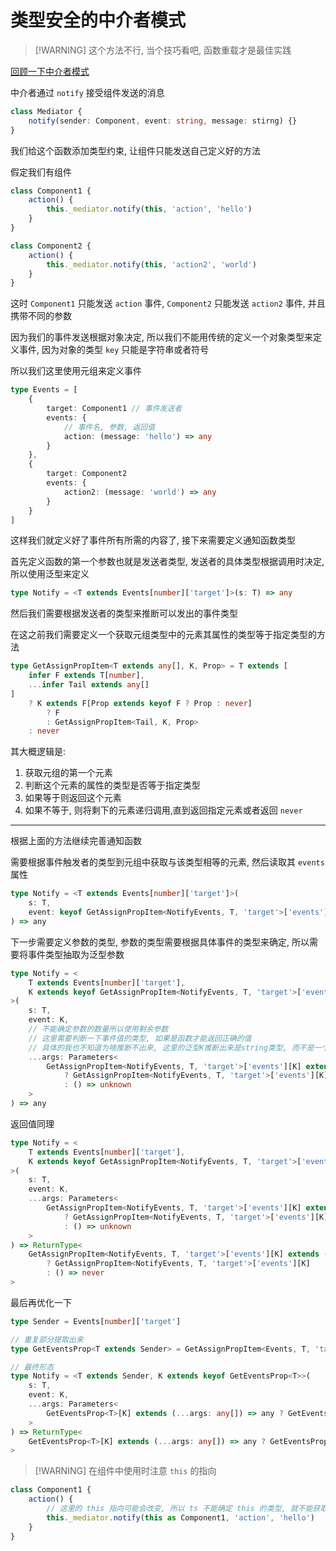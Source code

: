 # 类型安全的中介者模式

> [!WARNING] 这个方法不行, 当个技巧看吧, 函数重载才是最佳实践

[回顾一下中介者模式](../../design-pattern/pattern/mediator/mediator.md)

中介者通过 `notify` 接受组件发送的消息

```ts
class Mediator {
	notify(sender: Component, event: string, message: stirng) {}
}
```

我们给这个函数添加类型约束, 让组件只能发送自己定义好的方法

假定我们有组件

```ts
class Component1 {
	action() {
		this._mediator.notify(this, 'action', 'hello')
	}
}

class Component2 {
	action() {
		this._mediator.notify(this, 'action2', 'world')
	}
}
```

这时 `Component1` 只能发送 `action` 事件, `Component2` 只能发送 `action2` 事件, 并且携带不同的参数

因为我们的事件发送根据对象决定, 所以我们不能用传统的定义一个对象类型来定义事件, 因为对象的类型 `key` 只能是字符串或者符号

所以我们这里使用元组来定义事件

```ts
type Events = [
	{
		target: Component1 // 事件发送者
		events: {
			// 事件名, 参数, 返回值
			action: (message: 'hello') => any
		}
	},
	{
		target: Component2
		events: {
			action2: (message: 'world') => any
		}
	}
]
```

这样我们就定义好了事件所有所需的内容了, 接下来需要定义通知函数类型

首先定义函数的第一个参数也就是发送者类型, 发送者的具体类型根据调用时决定, 所以使用泛型来定义

```ts
type Notify = <T extends Events[number]['target']>(s: T) => any
```

然后我们需要根据发送者的类型来推断可以发出的事件类型

在这之前我们需要定义一个获取元组类型中的元素其属性的类型等于指定类型的方法

```ts
type GetAssignPropItem<T extends any[], K, Prop> = T extends [
	infer F extends T[number],
	...infer Tail extends any[]
]
	? K extends F[Prop extends keyof F ? Prop : never]
		? F
		: GetAssignPropItem<Tail, K, Prop>
	: never
```

其大概逻辑是:

1. 获取元组的第一个元素
2. 判断这个元素的属性的类型是否等于指定类型
3. 如果等于则返回这个元素
4. 如果不等于, 则将剩下的元素递归调用,直到返回指定元素或者返回 `never`

---

根据上面的方法继续完善通知函数

需要根据事件触发者的类型到元组中获取与该类型相等的元素, 然后读取其 `events` 属性

```ts
type Notify = <T extends Events[number]['target']>(
	s: T,
	event: keyof GetAssignPropItem<NotifyEvents, T, 'target'>['events']
) => any
```

下一步需要定义参数的类型, 参数的类型需要根据具体事件的类型来确定, 所以需要将事件类型抽取为泛型参数

```ts
type Notify = <
	T extends Events[number]['target'],
	K extends keyof GetAssignPropItem<NotifyEvents, T, 'target'>['events']
>(
	s: T,
	event: K,
	// 不能确定参数的数量所以使用剩余参数
	// 这里需要判断一下事件值的类型, 如果是函数才能返回正确的值
	// 具体的我也不知道为啥推断不出来, 这里的泛型K推断出来是string类型, 而不是一个确定的类型, 不过这并不影响使用, 只是定义是有点恶心
	...args: Parameters<
		GetAssignPropItem<NotifyEvents, T, 'target'>['events'][K] extends (...args: any[]) => any
			? GetAssignPropItem<NotifyEvents, T, 'target'>['events'][K]
			: () => unknown
	>
) => any
```

返回值同理

```ts
type Notify = <
	T extends Events[number]['target'],
	K extends keyof GetAssignPropItem<NotifyEvents, T, 'target'>['events']
>(
	s: T,
	event: K,
	...args: Parameters<
		GetAssignPropItem<NotifyEvents, T, 'target'>['events'][K] extends (...args: any[]) => any
			? GetAssignPropItem<NotifyEvents, T, 'target'>['events'][K]
			: () => unknown
	>
) => ReturnType<
	GetAssignPropItem<NotifyEvents, T, 'target'>['events'][K] extends (...args: any[]) => any
		? GetAssignPropItem<NotifyEvents, T, 'target'>['events'][K]
		: () => never
>
```

最后再优化一下

```ts
type Sender = Events[number]['target']

// 重复部分提取出来
type GetEventsProp<T extends Sender> = GetAssignPropItem<Events, T, 'target'>['events']

// 最终形态
type Notify = <T extends Sender, K extends keyof GetEventsProp<T>>(
	s: T,
	event: K,
	...args: Parameters<
		GetEventsProp<T>[K] extends (...args: any[]) => any ? GetEventsProp<T>[K] : () => unknown
	>
) => ReturnType<
	GetEventsProp<T>[K] extends (...args: any[]) => any ? GetEventsProp<T>[K] : () => never
>
```

> [!WARNING] 在组件中使用时注意 `this` 的指向

```ts
class Component1 {
	action() {
		// 这里的 this 指向可能会改变, 所以 ts 不能确定 this 的类型, 就不能获取完整的提示
		this._mediator.notify(this as Component1, 'action', 'hello')
	}
}
```
